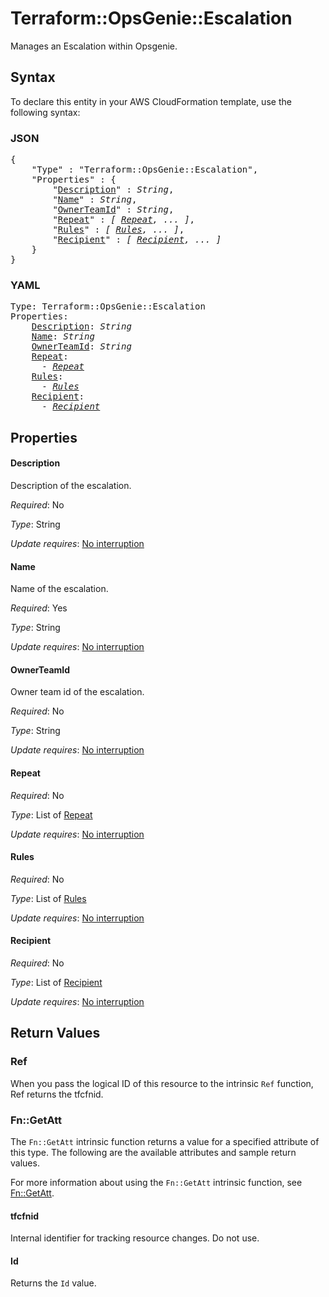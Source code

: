 # Terraform::OpsGenie::Escalation

Manages an Escalation within Opsgenie.

## Syntax

To declare this entity in your AWS CloudFormation template, use the following syntax:

### JSON

<pre>
{
    "Type" : "Terraform::OpsGenie::Escalation",
    "Properties" : {
        "<a href="#description" title="Description">Description</a>" : <i>String</i>,
        "<a href="#name" title="Name">Name</a>" : <i>String</i>,
        "<a href="#ownerteamid" title="OwnerTeamId">OwnerTeamId</a>" : <i>String</i>,
        "<a href="#repeat" title="Repeat">Repeat</a>" : <i>[ <a href="repeat.md">Repeat</a>, ... ]</i>,
        "<a href="#rules" title="Rules">Rules</a>" : <i>[ <a href="rules.md">Rules</a>, ... ]</i>,
        "<a href="#recipient" title="Recipient">Recipient</a>" : <i>[ <a href="recipient.md">Recipient</a>, ... ]</i>
    }
}
</pre>

### YAML

<pre>
Type: Terraform::OpsGenie::Escalation
Properties:
    <a href="#description" title="Description">Description</a>: <i>String</i>
    <a href="#name" title="Name">Name</a>: <i>String</i>
    <a href="#ownerteamid" title="OwnerTeamId">OwnerTeamId</a>: <i>String</i>
    <a href="#repeat" title="Repeat">Repeat</a>: <i>
      - <a href="repeat.md">Repeat</a></i>
    <a href="#rules" title="Rules">Rules</a>: <i>
      - <a href="rules.md">Rules</a></i>
    <a href="#recipient" title="Recipient">Recipient</a>: <i>
      - <a href="recipient.md">Recipient</a></i>
</pre>

## Properties

#### Description

Description of the escalation.

_Required_: No

_Type_: String

_Update requires_: [No interruption](https://docs.aws.amazon.com/AWSCloudFormation/latest/UserGuide/using-cfn-updating-stacks-update-behaviors.html#update-no-interrupt)

#### Name

Name of the escalation.

_Required_: Yes

_Type_: String

_Update requires_: [No interruption](https://docs.aws.amazon.com/AWSCloudFormation/latest/UserGuide/using-cfn-updating-stacks-update-behaviors.html#update-no-interrupt)

#### OwnerTeamId

Owner team id of the escalation.

_Required_: No

_Type_: String

_Update requires_: [No interruption](https://docs.aws.amazon.com/AWSCloudFormation/latest/UserGuide/using-cfn-updating-stacks-update-behaviors.html#update-no-interrupt)

#### Repeat

_Required_: No

_Type_: List of <a href="repeat.md">Repeat</a>

_Update requires_: [No interruption](https://docs.aws.amazon.com/AWSCloudFormation/latest/UserGuide/using-cfn-updating-stacks-update-behaviors.html#update-no-interrupt)

#### Rules

_Required_: No

_Type_: List of <a href="rules.md">Rules</a>

_Update requires_: [No interruption](https://docs.aws.amazon.com/AWSCloudFormation/latest/UserGuide/using-cfn-updating-stacks-update-behaviors.html#update-no-interrupt)

#### Recipient

_Required_: No

_Type_: List of <a href="recipient.md">Recipient</a>

_Update requires_: [No interruption](https://docs.aws.amazon.com/AWSCloudFormation/latest/UserGuide/using-cfn-updating-stacks-update-behaviors.html#update-no-interrupt)

## Return Values

### Ref

When you pass the logical ID of this resource to the intrinsic `Ref` function, Ref returns the tfcfnid.

### Fn::GetAtt

The `Fn::GetAtt` intrinsic function returns a value for a specified attribute of this type. The following are the available attributes and sample return values.

For more information about using the `Fn::GetAtt` intrinsic function, see [Fn::GetAtt](https://docs.aws.amazon.com/AWSCloudFormation/latest/UserGuide/intrinsic-function-reference-getatt.html).

#### tfcfnid

Internal identifier for tracking resource changes. Do not use.

#### Id

Returns the <code>Id</code> value.

